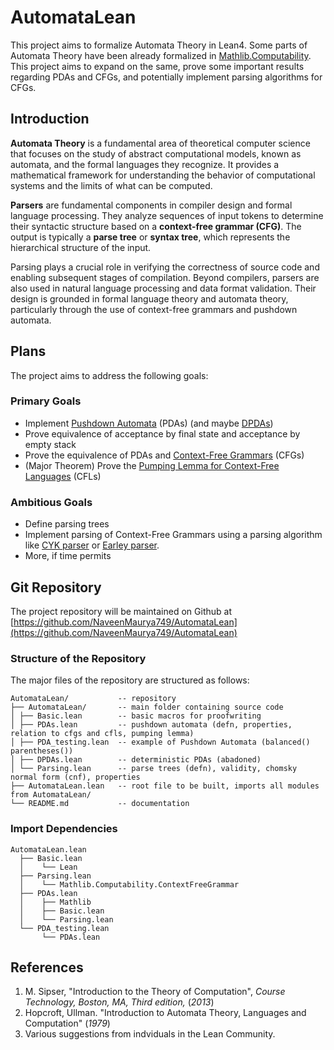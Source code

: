 # AutomataLean
This project aims to formalize Automata Theory in Lean4. Some parts of Automata Theory have been already formalized in [Mathlib.Computability](https://leanprover-community.github.io/mathlib4_docs/Mathlib/Computability/DFA.html). This project aims to expand on the same, prove some important results regarding PDAs and CFGs, and potentially implement parsing algorithms for CFGs.

## Introduction
**Automata Theory** is a fundamental area of theoretical computer science that focuses on the study of abstract computational models, known as automata, and the formal languages they recognize. It provides a mathematical framework for understanding the behavior of computational systems and the limits of what can be computed.

**Parsers** are fundamental components in compiler design and formal language processing. They analyze sequences of input tokens to determine their syntactic structure based on a **context-free grammar (CFG)**. The output is typically a **parse tree** or **syntax tree**, which represents the hierarchical structure of the input.

Parsing plays a crucial role in verifying the correctness of source code and enabling subsequent stages of compilation. Beyond compilers, parsers are also used in natural language processing and data format validation. Their design is grounded in formal language theory and automata theory, particularly through the use of context-free grammars and pushdown automata.

## Plans
The project aims to address the following goals:

### Primary Goals
- Implement [Pushdown Automata](https://en.wikipedia.org/wiki/Pushdown_automaton) (PDAs) (and maybe [DPDAs](https://en.wikipedia.org/wiki/Deterministic_pushdown_automaton))
- Prove equivalence of acceptance by final state and acceptance by empty stack
- Prove the equivalence of PDAs and [Context-Free Grammars](https://en.wikipedia.org/wiki/Context-free_grammar) (CFGs)
- (Major Theorem) Prove the [Pumping Lemma for Context-Free Languages](https://en.wikipedia.org/wiki/Pumping_lemma_for_context-free_languages) (CFLs)

### Ambitious Goals
- Define parsing trees
- Implement parsing of Context-Free Grammars using a parsing algorithm like [CYK parser](https://en.wikipedia.org/wiki/CYK_algorithm) or [Earley parser](https://en.wikipedia.org/wiki/Earley_parser).
- More, if time permits

## Git Repository
The project repository will be maintained on Github at [https://github.com/NaveenMaurya749/AutomataLean](https://github.com/NaveenMaurya749/AutomataLean)

### Structure of the Repository
The major files of the repository are structured as follows:

```
AutomataLean/           -- repository
├── AutomataLean/       -- main folder containing source code
│ ├── Basic.lean        -- basic macros for proofwriting
│ ├── PDAs.lean         -- pushdown automata (defn, properties, relation to cfgs and cfls, pumping lemma)
│ ├── PDA_testing.lean  -- example of Pushdown Automata (balanced() parentheses())
│ ├── DPDAs.lean        -- deterministic PDAs (abadoned)
│ └── Parsing.lean      -- parse trees (defn), validity, chomsky normal form (cnf), properties
├── AutomataLean.lean   -- root file to be built, imports all modules from AutomataLean/
└── README.md           -- documentation
```
### Import Dependencies
```
AutomataLean.lean
  ├── Basic.lean
  │    └── Lean
  ├── Parsing.lean
  │    └── Mathlib.Computability.ContextFreeGrammar
  ├── PDAs.lean
  │    ├── Mathlib
  │    ├── Basic.lean
  │    └── Parsing.lean 
  └── PDA_testing.lean
       └── PDAs.lean 
```

## References
1. M. Sipser, "Introduction to the Theory of Computation", *Course Technology,* *Boston, MA,* *Third edition,* (*2013*)
2. Hopcroft, Ullman. "Introduction to Automata Theory, Languages and Computation" (*1979*)
3. Various suggestions from indviduals in the Lean Community.
